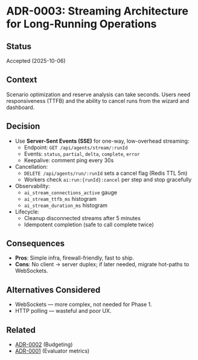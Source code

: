 # ADR-0003: Streaming Architecture for Long-Running Operations

## Status
Accepted (2025-10-06)

## Context
Scenario optimization and reserve analysis can take seconds. Users need responsiveness (TTFB) and the ability to cancel runs from the wizard and dashboard.

## Decision
- Use **Server-Sent Events (SSE)** for one-way, low-overhead streaming:
  - Endpoint: `GET /api/agents/stream/:runId`
  - Events: `status`, `partial`, `delta`, `complete`, `error`
  - Keepalive: comment ping every 30s
- Cancellation:
  - `DELETE /api/agents/run/:runId` sets a cancel flag (Redis TTL 5m)
  - Workers check `ai:run:{runId}:cancel` per step and stop gracefully
- Observability:
  - `ai_stream_connections_active` gauge
  - `ai_stream_ttfb_ms` histogram
  - `ai_stream_duration_ms` histogram
- Lifecycle:
  - Cleanup disconnected streams after 5 minutes
  - Idempotent completion (safe to call complete twice)

## Consequences
- **Pros**: Simple infra, firewall-friendly, fast to ship.
- **Cons**: No client → server duplex; if later needed, migrate hot-paths to WebSockets.

## Alternatives Considered
- WebSockets — more complex, not needed for Phase 1.
- HTTP polling — wasteful and poor UX.

## Related
- [ADR-0002](0002-token-budgeting.md) (Budgeting)
- [ADR-0001](0001-evaluator-metrics.md) (Evaluator metrics)
